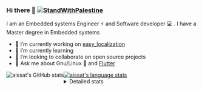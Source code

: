 <!--[![Stand With Palestine](https://raw.githubusercontent.com/TheBSD/StandWithPalestine/main/banner-no-action.svg)](https://thebsd.github.io/StandWithPalestine)-->
### Hi there 👋   [![StandWithPalestine](https://raw.githubusercontent.com/TheBSD/StandWithPalestine/main/badges/StandWithPalestine.svg)](https://github.com/TheBSD/StandWithPalestine/blob/main/docs/README.md)

I am an Embedded systems Engineer ⚡️ and Software developer 💻 . I have a Master degree in Embedded systems
- 🔭 I’m currently working on [easy_localization](https://pub.dev/packages/easy_localization)
- 🌱 I’m currently learning 
- 👯 I’m looking to collaborate on open source projects
- 💬 Ask me about  Gnu/Linux 🐧 and [Flutter](https://flutter.dev) 

<a href="https://profile-summary-for-github.com/user/aissat">
  <img align="left" height="170px" src="https://github-readme-stats.vercel.app/api?username=aissat&show_icons=true&line_height=27&count_private=true&include_all_commits=true" alt="aissat's GitHub stats"/>
  <img src="https://github-readme-stats.vercel.app/api/top-langs/?username=aissat&hide_langs_below=5&layout=compact" alt="aissat's language stats"/>
</a>

<details>
<summary>Detailed stats</summary>
 

### 🧐 Waka Stats

<!--START_SECTION:waka-->
![Code Time](http://img.shields.io/badge/Code%20Time-6%2C699%20hrs%2027%20mins-blue)

![Profile Views](http://img.shields.io/badge/Profile%20Views-1-blue)

![Lines of code](https://img.shields.io/badge/From%20Hello%20World%20I%27ve%20Written-2.2%20million%20lines%20of%20code-blue)

**🐱 My GitHub Data** 

> 📦 123.5 kB Used in GitHub's Storage 
 > 
> 🏆 53 Contributions in the Year 2025
 > 
> 💼 Opted to Hire
 > 
> 📜 172 Public Repositories 
 > 
> 🔑 34 Private Repositories 
 > 
**I'm a Night 🦉** 

```text
🌞 Morning                632 commits         ██░░░░░░░░░░░░░░░░░░░░░░░   07.88 % 
🌆 Daytime                1350 commits        ████░░░░░░░░░░░░░░░░░░░░░   16.84 % 
🌃 Evening                3271 commits        ██████████░░░░░░░░░░░░░░░   40.81 % 
🌙 Night                  2763 commits        █████████░░░░░░░░░░░░░░░░   34.47 % 
```
📅 **I'm Most Productive on Thursday** 

```text
Monday                   786 commits         ██░░░░░░░░░░░░░░░░░░░░░░░   09.81 % 
Tuesday                  1239 commits        ████░░░░░░░░░░░░░░░░░░░░░   15.46 % 
Wednesday                917 commits         ███░░░░░░░░░░░░░░░░░░░░░░   11.44 % 
Thursday                 1562 commits        █████░░░░░░░░░░░░░░░░░░░░   19.49 % 
Friday                   1386 commits        ████░░░░░░░░░░░░░░░░░░░░░   17.29 % 
Saturday                 1314 commits        ████░░░░░░░░░░░░░░░░░░░░░   16.39 % 
Sunday                   812 commits         ███░░░░░░░░░░░░░░░░░░░░░░   10.13 % 
```


📊 **This Week I Spent My Time On** 

```text
🕑︎ Time Zone: Africa/Algiers

💬 Programming Languages: 
No Activity Tracked This Week

🔥 Editors: 
No Activity Tracked This Week

💻 Operating System: 
No Activity Tracked This Week
```

**I Mostly Code in Dart** 

```text
Dart                     35 repos            ████████░░░░░░░░░░░░░░░░░   32.41 % 
C++                      11 repos            ███░░░░░░░░░░░░░░░░░░░░░░   10.19 % 
TypeScript               11 repos            ███░░░░░░░░░░░░░░░░░░░░░░   10.19 % 
JavaScript               7 repos             ██░░░░░░░░░░░░░░░░░░░░░░░   06.48 % 
Python                   4 repos             █░░░░░░░░░░░░░░░░░░░░░░░░   03.70 % 
```



**Timeline**

![Lines of Code chart](https://raw.githubusercontent.com/aissat/aissat/master/assets/bar_graph.png)


 Last Updated on 13/10/2025 01:23:52 UTC
<!--END_SECTION:waka-->

</details>
